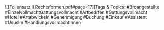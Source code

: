 
![[Foliensatz II Rechtsformen.pdf#page=17]]Tags & Topics:
   #Broangestellte
   #EinzelvollmachtGattungsvollmacht
   #Artbedrfen
   #Gattungsvollmacht
   #Hotel
   #Artabwickeln
   #Genehmigung
   #Buchung
   #Einkauf
   #Assistent
   #UsusIm
   #HandlungsvollmachtInnen